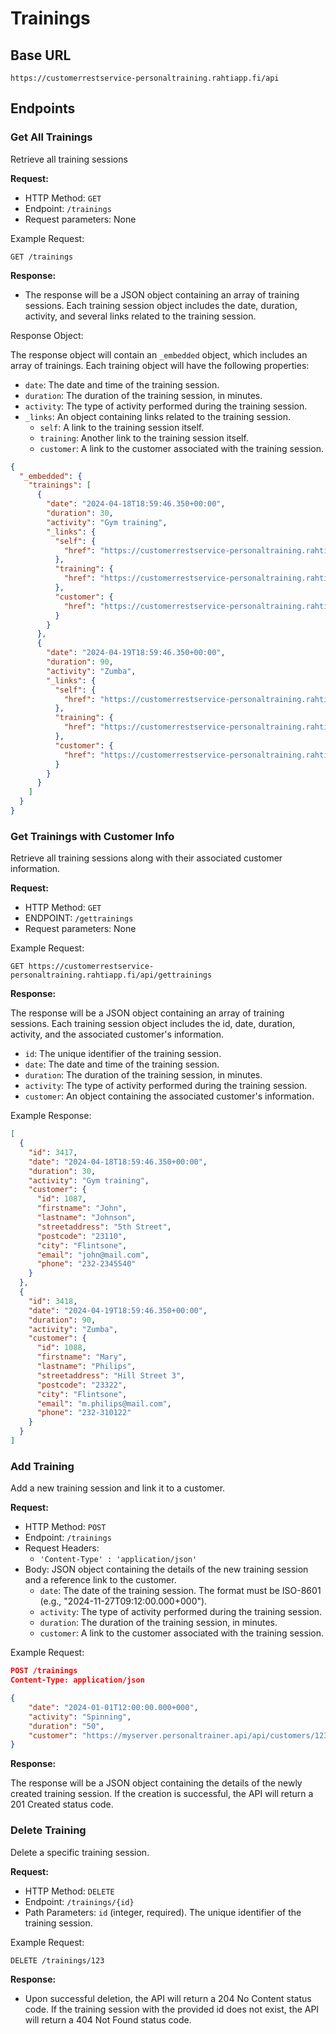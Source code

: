 
# Trainings 

## Base URL
```
https://customerrestservice-personaltraining.rahtiapp.fi/api
```
## Endpoints

### Get All Trainings
Retrieve all training sessions

**Request:**

- HTTP Method: `GET`
- Endpoint: `/trainings`
- Request parameters: None

Example Request:
```
GET /trainings
```

**Response:** 

- The response will be a JSON object containing an array of training sessions. Each training session object includes the date, duration, activity, and several links related to the training session.

Response Object:

The response object will contain an `_embedded` object, which includes an array of trainings. Each training object will have the following properties:

- `date`: The date and time of the training session.
- `duration`: The duration of the training session, in minutes.
- `activity`: The type of activity performed during the training session.
- `_links`: An object containing links related to the training session.
    - `self`: A link to the training session itself.
    - `training`: Another link to the training session itself.
    - `customer`: A link to the customer associated with the training session.

```json
{
  "_embedded": {
    "trainings": [
      {
        "date": "2024-04-18T18:59:46.350+00:00",
        "duration": 30,
        "activity": "Gym training",
        "_links": {
          "self": {
            "href": "https://customerrestservice-personaltraining.rahtiapp.fi/api/trainings/3417"
          },
          "training": {
            "href": "https://customerrestservice-personaltraining.rahtiapp.fi/api/trainings/3417"
          },
          "customer": {
            "href": "https://customerrestservice-personaltraining.rahtiapp.fi/api/trainings/3417/customer"
          }
        }
      },
      {
        "date": "2024-04-19T18:59:46.350+00:00",
        "duration": 90,
        "activity": "Zumba",
        "_links": {
          "self": {
            "href": "https://customerrestservice-personaltraining.rahtiapp.fi/api/trainings/3418"
          },
          "training": {
            "href": "https://customerrestservice-personaltraining.rahtiapp.fi/api/trainings/3418"
          },
          "customer": {
            "href": "https://customerrestservice-personaltraining.rahtiapp.fi/api/trainings/3418/customer"
          }
        }
      }
    ]
  }
}
```
### Get Trainings with Customer Info
Retrieve all training sessions along with their associated customer information.

**Request:**

- HTTP Method: `GET`
- ENDPOINT: `/gettrainings`
- Request parameters: None
 
Example Request:
```
GET https://customerrestservice-personaltraining.rahtiapp.fi/api/gettrainings
```
**Response:** 

The response will be a JSON object containing an array of training sessions. Each training session object includes the id, date, duration, activity, and the associated customer's information.

- `id`:  The unique identifier of the training session.
- `date`: The date and time of the training session.
- `duration`: The duration of the training session, in minutes.
- `activity`: The type of activity performed during the training session.
- `customer`: An object containing the associated customer's information.

Example Response:
```json
[
  {
    "id": 3417,
    "date": "2024-04-18T18:59:46.350+00:00",
    "duration": 30,
    "activity": "Gym training",
    "customer": {
      "id": 1087,
      "firstname": "John",
      "lastname": "Johnson",
      "streetaddress": "5th Street",
      "postcode": "23110",
      "city": "Flintsone",
      "email": "john@mail.com",
      "phone": "232-2345540"
    }
  },
  {
    "id": 3418,
    "date": "2024-04-19T18:59:46.350+00:00",
    "duration": 90,
    "activity": "Zumba",
    "customer": {
      "id": 1088,
      "firstname": "Mary",
      "lastname": "Philips",
      "streetaddress": "Hill Street 3",
      "postcode": "23322",
      "city": "Flintsone",
      "email": "m.philips@mail.com",
      "phone": "232-310122"
    }
  }
]
```

### Add Training
Add a new training session and link it to a customer.

**Request:**

- HTTP Method: `POST`
- Endpoint: `/trainings`
- Request Headers:
    - `'Content-Type' : 'application/json'`
- Body: JSON object containing the details of the new training session and a reference link to the customer.
    - `date`: The date of the training session. The format must be ISO-8601 (e.g., "2024-11-27T09:12:00.000+000").
    - `activity`: The type of activity performed during the training session.
    - `duration`: The duration of the training session, in minutes.
    - `customer`: A link to the customer associated with the training session.

Example Request:
```json
POST /trainings
Content-Type: application/json

{
    "date": "2024-01-01T12:00:00.000+000",
    "activity": "Spinning",
    "duration": "50",
    "customer": "https://myserver.personaltrainer.api/api/customers/123"
}
```

**Response:**

The response will be a JSON object containing the details of the newly created training session. If the creation is successful, the API will return a 201 Created status code.

### Delete Training
Delete a specific training session.

**Request:**

- HTTP Method: `DELETE`
- Endpoint: `/trainings/{id}`
- Path Parameters: `id` (integer, required). The unique identifier of the training session.

Example Request:
```
DELETE /trainings/123
```

**Response:**

- Upon successful deletion, the API will return a 204 No Content status code. If the training session with the provided id does not exist, the API will return a 404 Not Found status code.
